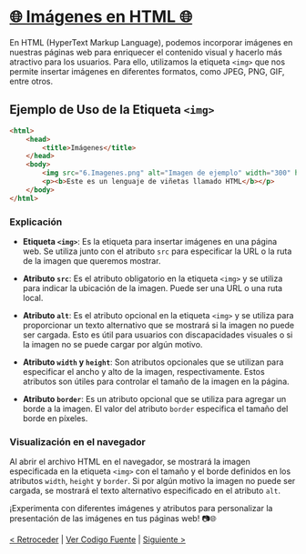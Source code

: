 # [🌐 Imágenes en HTML 🌐](https://github.com/YonRasgg/Curso-de-Python-Desde-Cero/blob/main/13.HTML/6.Imagenes.html)

En HTML (HyperText Markup Language), podemos incorporar imágenes en nuestras páginas web para enriquecer el contenido visual y hacerlo más atractivo para los usuarios. Para ello, utilizamos la etiqueta `<img>` que nos permite insertar imágenes en diferentes formatos, como JPEG, PNG, GIF, entre otros.

## Ejemplo de Uso de la Etiqueta `<img>`

```html
<html>
    <head>
        <title>Imágenes</title>
    </head>
    <body>
        <img src="6.Imagenes.png" alt="Imagen de ejemplo" width="300" height="300" border="5px"/> 
        <p><b>Este es un lenguaje de viñetas llamado HTML</b></p>
    </body>
</html>
```

### **Explicación**

- **Etiqueta `<img>`**: Es la etiqueta para insertar imágenes en una página web. Se utiliza junto con el atributo `src` para especificar la URL o la ruta de la imagen que queremos mostrar.

- **Atributo `src`**: Es el atributo obligatorio en la etiqueta `<img>` y se utiliza para indicar la ubicación de la imagen. Puede ser una URL o una ruta local.

- **Atributo `alt`**: Es el atributo opcional en la etiqueta `<img>` y se utiliza para proporcionar un texto alternativo que se mostrará si la imagen no puede ser cargada. Esto es útil para usuarios con discapacidades visuales o si la imagen no se puede cargar por algún motivo.

- **Atributo `width` y `height`**: Son atributos opcionales que se utilizan para especificar el ancho y alto de la imagen, respectivamente. Estos atributos son útiles para controlar el tamaño de la imagen en la página.

- **Atributo `border`**: Es un atributo opcional que se utiliza para agregar un borde a la imagen. El valor del atributo `border` especifica el tamaño del borde en píxeles.

### **Visualización en el navegador**

Al abrir el archivo HTML en el navegador, se mostrará la imagen especificada en la etiqueta `<img>` con el tamaño y el borde definidos en los atributos `width`, `height` y `border`. Si por algún motivo la imagen no puede ser cargada, se mostrará el texto alternativo especificado en el atributo `alt`.

¡Experimenta con diferentes imágenes y atributos para personalizar la presentación de las imágenes en tus páginas web! 📷🌐

[< Retroceder](https://github.com/YonRasgg/Curso-de-Python-Desde-Cero/blob/main/13.HTML/5.FormatoTexto.md) | [Ver Codigo Fuente](https://github.com/YonRasgg/Curso-de-Python-Desde-Cero/blob/main/13.HTML/6.Imagenes.html) | [Siguiente >](https://github.com/YonRasgg/Curso-de-Python-Desde-Cero/blob/main/13.HTML/7.Enlaces.md)
